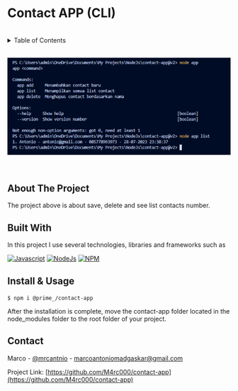# Contact APP (CLI)

<a name="readme-top"></a>

<!-- PROJECT LOGO -->
<br />

<!-- TABLE OF CONTENTS -->
<details>
  <summary>Table of Contents</summary>
  <ol>
    <li><a href="#about-the-project">About The Project</a></li>
    <li><a href="#built-with">Built With</a></li>
    <li><a href="#install">Install</a></li>
    <li><a href="#contact">Contact</a></li>
  </ol>
</details>

<br>

<!-- ABOUT THE PROJECT -->

[![Product Name Screen Shot][product-screenshot]](./src/img/Preview)

<br>

## About The Project

The project above is about save, delete and see list contacts number.

## Built With

In this project I use several technologies, libraries and frameworks such as

[![Javascript][Javascript.com]][Javascript-url]
[![NodeJs][NodeJs.com]][NodeJs-url]
[![NPM][NPM.com]][NPM-url]

## Install & Usage

```
$ npm i @prime_/contact-app
```

<p> After the installation is complete, move the contact-app folder located in the node_modules folder to the root folder of your project.</p>

<!-- CONTACT -->

## Contact

Marco - [@mrcantnio](https://www.instagram.com/mrcantnio_/) - marcoantoniomadgaskar@gmail.com

Project Link: [https://github.com/M4rc000/contact-app](https://github.com/M4rc000/contact-app)

<br>

<!-- MARKDOWN LINKS & IMAGES -->

[Javascript.com]: https://img.shields.io/badge/JavaScript-F7DF1E?style=for-the-badge&logo=javascript&logoColor=black
[Javascript-url]: https://developer.mozilla.org/en-US/docs/Web/JavaScript
[NodeJs.com]: https://img.shields.io/badge/Node.js-43853D?style=for-the-badge&logo=node.js&logoColor=white
[NodeJs-url]: https://nodejs.org/
[NPM.com]: https://img.shields.io/badge/NPM-%23CB3837.svg?style=for-the-badge&logo=npm&logoColor=white
[NPM-url]: https://www.npmjs.com/
[product-screenshot]: ./src/img/Preview.png
